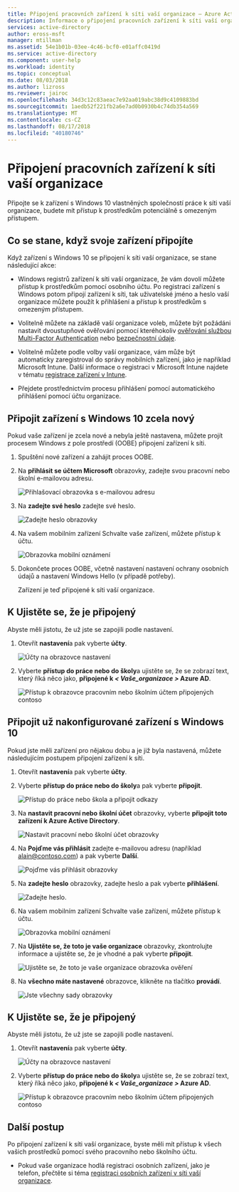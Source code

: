 ```yaml
---
title: Připojení pracovních zařízení k síti vaší organizace – Azure Active Directory | Dokumentace Microsoftu
description: Informace o připojení pracovních zařízení k síti vaší organizace.
services: active-directory
author: eross-msft
manager: mtillman
ms.assetid: 54e1b01b-03ee-4c46-bcf0-e01affc0419d
ms.service: active-directory
ms.component: user-help
ms.workload: identity
ms.topic: conceptual
ms.date: 08/03/2018
ms.author: lizross
ms.reviewer: jairoc
ms.openlocfilehash: 34d3c12c83aeac7e92aa019abc38d9c4109883bd
ms.sourcegitcommit: 1aedb52f221fb2a6e7ad0b0930b4c74db354a569
ms.translationtype: MT
ms.contentlocale: cs-CZ
ms.lasthandoff: 08/17/2018
ms.locfileid: "40180746"
---
```

# <a name="join-your-work-device-to-your-organizations-network"></a>Připojení pracovních zařízení k síti vaší organizace
Připojte se k zařízení s Windows 10 vlastněných společností práce k síti vaší organizace, budete mít přístup k prostředkům potenciálně s omezeným přístupem.

## <a name="what-happens-when-you-join-your-device"></a>Co se stane, když svoje zařízení připojíte
Když zařízení s Windows 10 se připojení k síti vaší organizace, se stane následující akce:

- Windows registrů zařízení k síti vaší organizace, že vám dovolí můžete přístup k prostředkům pomocí osobního účtu. Po registraci zařízení s Windows potom připojí zařízení k síti, tak uživatelské jméno a heslo vaší organizace můžete použít k přihlášení a přístup k prostředkům s omezeným přístupem.

- Volitelně můžete na základě vaší organizace voleb, můžete být požádáni nastavit dvoustupňové ověřování pomocí kteréhokoliv [ověřování službou Multi-Factor Authentication](multi-factor-authentication-end-user-first-time.md) nebo [bezpečnostní údaje](user-help-security-info-overview.md).

- Volitelně můžete podle volby vaší organizace, vám může být automaticky zaregistroval do správy mobilních zařízení, jako je například Microsoft Intune. Další informace o registraci v Microsoft Intune najdete v tématu [registrace zařízení v Intune](https://docs.microsoft.com/intune-user-help/enroll-your-device-in-intune-all).

- Přejdete prostřednictvím procesu přihlášení pomocí automatického přihlášení pomocí účtu organizace.

## <a name="to-join-a-brand-new-windows-10-device"></a>Připojit zařízení s Windows 10 zcela nový
Pokud vaše zařízení je zcela nové a nebyla ještě nastavena, můžete projít procesem Windows z pole prostředí (OOBE) připojení zařízení k síti.

1. Spuštění nové zařízení a zahájit proces OOBE.

2. Na **přihlásit se účtem Microsoft** obrazovky, zadejte svou pracovní nebo školní e-mailovou adresu.

    ![Přihlašovací obrazovka s e-mailovou adresu](./media/user-help-join-device-on-network/join-device-oobe-signin.png)

3. Na **zadejte své heslo** zadejte své heslo.

    ![Zadejte heslo obrazovky](./media/user-help-join-device-on-network/join-device-oobe-password.png)

4. Na vašem mobilním zařízení Schvalte vaše zařízení, můžete přístup k účtu. 

    ![Obrazovka mobilní oznámení](./media/user-help-join-device-on-network/join-device-oobe-mobile.png)

5. Dokončete proces OOBE, včetně nastavení nastavení ochrany osobních údajů a nastavení Windows Hello (v případě potřeby).

    Zařízení je teď připojené k síti vaší organizace.

## <a name="to-make-sure-youre-joined"></a>K Ujistěte se, že je připojený
Abyste měli jistotu, že už jste se zapojili podle nastavení.

1. Otevřít **nastavení**a pak vyberte **účty**.

    ![Účty na obrazovce nastavení](./media/user-help-join-device-on-network/join-device-settings-accounts.png)

2. Vyberte **přístup do práce nebo do školy**a ujistěte se, že se zobrazí text, který říká něco jako, **připojené k *< Vaše_organizace >* Azure AD**.

    ![Přístup k obrazovce pracovním nebo školním účtem připojených contoso](./media/user-help-join-device-on-network/join-device-oobe-verify.png)


## <a name="to-join-an-already-configured-windows-10-device"></a>Připojit už nakonfigurované zařízení s Windows 10
Pokud jste měli zařízení pro nějakou dobu a je již byla nastavená, můžete následujícím postupem připojení zařízení k síti.

1. Otevřít **nastavení**a pak vyberte **účty**.

2. Vyberte **přístup do práce nebo do školy**a pak vyberte **připojit**.

    ![Přístup do práce nebo škola a připojit odkazy](./media/user-help-join-device-on-network/join-device-access-work-school-connect.png)

3. Na **nastavit pracovní nebo školní účet** obrazovky, vyberte **připojit toto zařízení k Azure Active Directory**.

    ![Nastavit pracovní nebo školní účet obrazovky](./media/user-help-join-device-on-network/join-device-setup-join-aad.png)

4. Na **Pojďme vás přihlásit** zadejte e-mailovou adresu (například alain@contoso.com) a pak vyberte **Další**.

    ![Pojďme vás přihlásit obrazovky](./media/user-help-join-device-on-network/join-device-setup-get-signed-in.png)

5. Na **zadejte heslo** obrazovky, zadejte heslo a pak vyberte **přihlášení**.

    ![Zadejte heslo.](./media/user-help-join-device-on-network/join-device-setup-password.png)

6. Na vašem mobilním zařízení Schvalte vaše zařízení, můžete přístup k účtu. 

    ![Obrazovka mobilní oznámení](./media/user-help-join-device-on-network/join-device-setup-mobile.png)

7. Na **Ujistěte se, že toto je vaše organizace** obrazovky, zkontrolujte informace a ujistěte se, že je vhodné a pak vyberte **připojit**.

    ![Ujistěte se, že toto je vaše organizace obrazovka ověření](./media/user-help-join-device-on-network/join-device-setup-confirm.png)

8. Na **všechno máte nastavené** obrazovce, klikněte na tlačítko **provádí**.

    ![Jste všechny sady obrazovky](./media/user-help-join-device-on-network/join-device-setup-finish.png)

## <a name="to-make-sure-youre-joined"></a>K Ujistěte se, že je připojený
Abyste měli jistotu, že už jste se zapojili podle nastavení.

1. Otevřít **nastavení**a pak vyberte **účty**.

    ![Účty na obrazovce nastavení](./media/user-help-join-device-on-network/join-device-settings-accounts.png)

2. Vyberte **přístup do práce nebo do školy**a ujistěte se, že se zobrazí text, který říká něco jako, **připojené k *< Vaše_organizace >* Azure AD**.

    ![Přístup k obrazovce pracovním nebo školním účtem připojených contoso](./media/user-help-join-device-on-network/join-device-setup-verify.png)

## <a name="next-steps"></a>Další postup
Po připojení zařízení k síti vaší organizace, byste měli mít přístup k všech vašich prostředků pomocí svého pracovního nebo školního účtu.

- Pokud vaše organizace hodlá registraci osobních zařízení, jako je telefon, přečtěte si téma [registraci osobních zařízení v síti vaší organizace](user-help-register-device-on-network.md).


